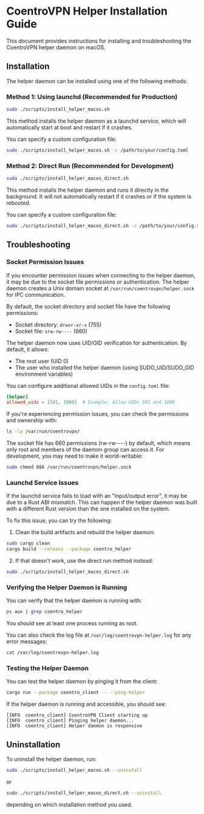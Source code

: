 # CoentroVPN Helper Installation Guide

This document provides instructions for installing and troubleshooting the CoentroVPN helper daemon on macOS.

## Installation

The helper daemon can be installed using one of the following methods:

### Method 1: Using launchd (Recommended for Production)

```bash
sudo ./scripts/install_helper_macos.sh
```

This method installs the helper daemon as a launchd service, which will automatically start at boot and restart if it crashes.

You can specify a custom configuration file:

```bash
sudo ./scripts/install_helper_macos.sh -c /path/to/your/config.toml
```

### Method 2: Direct Run (Recommended for Development)

```bash
sudo ./scripts/install_helper_macos_direct.sh
```

This method installs the helper daemon and runs it directly in the background. It will not automatically restart if it crashes or if the system is rebooted.

You can specify a custom configuration file:

```bash
sudo ./scripts/install_helper_macos_direct.sh -c /path/to/your/config.toml
```

## Troubleshooting

### Socket Permission Issues

If you encounter permission issues when connecting to the helper daemon, it may be due to the socket file permissions or authentication. The helper daemon creates a Unix domain socket at `/var/run/coentrovpn/helper.sock` for IPC communication.

By default, the socket directory and socket file have the following permissions:
- Socket directory: `drwxr-xr-x` (755)
- Socket file: `srw-rw----` (660)

The helper daemon now uses UID/GID verification for authentication. By default, it allows:
- The root user (UID 0)
- The user who installed the helper daemon (using SUDO_UID/SUDO_GID environment variables)

You can configure additional allowed UIDs in the `config.toml` file:

```toml
[helper]
allowed_uids = [501, 1000]  # Example: Allow UIDs 501 and 1000
```

If you're experiencing permission issues, you can check the permissions and ownership with:

```bash
ls -la /var/run/coentrovpn/
```

The socket file has 660 permissions (rw-rw----) by default, which means only root and members of the daemon group can access it. For development, you may need to make it world-writable:

```bash
sudo chmod 666 /var/run/coentrovpn/helper.sock
```

### Launchd Service Issues

If the launchd service fails to load with an "Input/output error", it may be due to a Rust ABI mismatch. This can happen if the helper daemon was built with a different Rust version than the one installed on the system.

To fix this issue, you can try the following:

1. Clean the build artifacts and rebuild the helper daemon:

```bash
sudo cargo clean
cargo build --release --package coentro_helper
```

2. If that doesn't work, use the direct run method instead:

```bash
sudo ./scripts/install_helper_macos_direct.sh
```

### Verifying the Helper Daemon is Running

You can verify that the helper daemon is running with:

```bash
ps aux | grep coentro_helper
```

You should see at least one process running as root.

You can also check the log file at `/var/log/coentrovpn-helper.log` for any error messages:

```bash
cat /var/log/coentrovpn-helper.log
```

### Testing the Helper Daemon

You can test the helper daemon by pinging it from the client:

```bash
cargo run --package coentro_client -- --ping-helper
```

If the helper daemon is running and accessible, you should see:

```
[INFO  coentro_client] CoentroVPN Client starting up
[INFO  coentro_client] Pinging helper daemon...
[INFO  coentro_client] Helper daemon is responsive
```

## Uninstallation

To uninstall the helper daemon, run:

```bash
sudo ./scripts/install_helper_macos.sh --uninstall
```

or

```bash
sudo ./scripts/install_helper_macos_direct.sh --uninstall
```

depending on which installation method you used.
